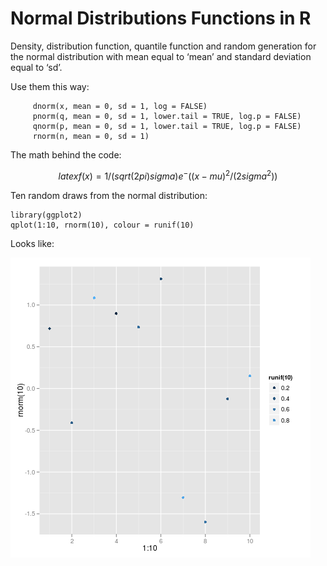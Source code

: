 # Normal Distributions Functions in R

Density, distribution function, quantile function and random
generation for the normal distribution with mean equal to ‘mean’
and standard deviation equal to ‘sd’.

Use them this way:

```{r}
     dnorm(x, mean = 0, sd = 1, log = FALSE)
     pnorm(q, mean = 0, sd = 1, lower.tail = TRUE, log.p = FALSE)
     qnorm(p, mean = 0, sd = 1, lower.tail = TRUE, log.p = FALSE)
     rnorm(n, mean = 0, sd = 1)
```

The math behind the code:

$$latex  f(x) = 1/(sqrt(2 pi) sigma) e^-((x - mu)^2/(2 sigma^2)) $$


Ten random draws from the normal distribution:

```{r}
library(ggplot2)
qplot(1:10, rnorm(10), colour = runif(10)
```

Looks like:

![Ten Random Draws](rnorm10.png)
